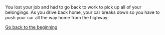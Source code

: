 You lost your job and had to go back to work to pick up all of your belongings. As you drive back home, your car breaks down so you have to push your car all the way home from the highway.

[Go back to the beginning](car-destiny.md)
